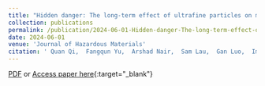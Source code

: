 ```yaml
---
title: "Hidden danger: The long-term effect of ultrafine particles on mortality and its sociodemographic disparities in New York State"
collection: publications
permalink: /publication/2024-06-01-Hidden-danger-The-long-term-effect-of-ultrafine-particles-on-mortality-and-its-sociodemographic-disparities-in-New-York-State
date: 2024-06-01
venue: 'Journal of Hazardous Materials'
citation: ' Quan Qi,  Fangqun Yu,  Arshad Nair,  Sam Lau,  Gan Luo,  Imran Mithu,  Wangjian Zhang,  Sean Li,  Shao Lin, &quot;Hidden danger: The long-term effect of ultrafine particles on mortality and its sociodemographic disparities in New York State.&quot; Journal of Hazardous Materials, 2024.'
---
```

[PDF](/files/Quan2024-UFPlongterm.pdf) or [Access paper here](https://doi.org/10.1016/j.jhazmat.2024.134317){:target="_blank"}